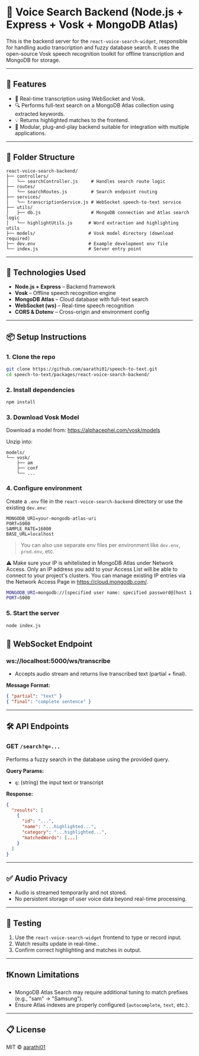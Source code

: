 # 🧠 Voice Search Backend (Node.js + Express + Vosk + MongoDB Atlas)

This is the backend server for the `react-voice-search-widget`, responsible for handling audio transcription and fuzzy database search. It uses the open-source Vosk speech recognition toolkit for offline transcription and MongoDB for storage.

---

## 🚀 Features

- 🎤 Real-time transcription using WebSocket and Vosk.
- 🔍  Performs full-text search on a MongoDB Atlas collection using extracted keywords.
- 💡 Returns highlighted matches to the frontend.
- 🧱 Modular, plug-and-play backend suitable for integration with multiple applications.

---

## 📁 Folder Structure

```
react-voice-search-backend/
├── controllers/
│   └── searchController.js     # Handles search route logic
├── routes/
│   └── searchRoutes.js         # Search endpoint routing
├── services/
│   └── transcriptionService.js # WebSocket speech-to-text service
├── utils/
│   ├── db.js                   # MongoDB connection and Atlas search logic
│   └── highlightUtils.js      # Word extraction and highlighting utils
├── models/                    # Vosk model directory (download required)
├── dev.env                    # Example development env file
└── index.js                   # Server entry point
```

---

## 🧰 Technologies Used

- **Node.js + Express** – Backend framework
- **Vosk** – Offline speech recognition engine
- **MongoDB Atlas** – Cloud database with full-text search
- **WebSocket (ws)** – Real-time speech recognition
- **CORS & Dotenv** – Cross-origin and environment config

---

## 📦 Setup Instructions

### 1. Clone the repo

```bash
git clone https://github.com/aarathi01/speech-to-text.git
cd speech-to-text/packages/react-voice-search-backend/
```

### 2. Install dependencies

```bash
npm install
```

### 3. Download Vosk Model

Download a model from: https://alphacephei.com/vosk/models

Unzip into:

```
models/
└── vosk/
    ├── am
    ├── conf
    └── ...
```

### 4. Configure environment

Create a `.env` file in the `react-voice-search-backend` directory or use the existing `dev.env`:

```
MONGODB_URI=your-mongodb-atlas-uri
PORT=5000
SAMPLE_RATE=16000
BASE_URL=localhost
```
> You can also use separate env files per environment like `dev.env`, `prod.env`, etc.

⚠️ Make sure your IP is whitelisted in MongoDB Atlas under Network Access.
Only an IP address you add to your Access List will be able to connect to your project's clusters. You can manage existing IP entries via the Network Access Page in https://cloud.mongodb.com/.


```bash
MONGODB_URI=mongodb://[specified user name: specified password@]host 1[:specified port number 1][,….. host N][:specified port number N] 
PORT=5000
```

### 5. Start the server

```bash
node index.js
```

## 🔌 WebSocket Endpoint
### ws://localhost:5000/ws/transcribe

- Accepts audio stream and returns live transcribed text (partial + final).

**Message Format:**

```json
{ "partial": "text" }
{ "final": "complete sentence" }
```

---

## 🛠 API Endpoints

### GET `/search?q=...`

Performs a fuzzy search in the database using the provided query.

**Query Params:**

- `q`: (string) the input text or transcript

**Response:**

```json
{
  "results": [
    {
      "id": "...",
      "name": "...highlighted...",
      "category": "...highlighted...",
      "matchedWords": [...]
    }
  ]
}
```
---

## ✅ Audio Privacy

- Audio is streamed temporarily and not stored.
- No persistent storage of user voice data beyond real-time processing.


---

## 🧪 Testing

1. Use the `react-voice-search-widget` frontend to type or record input.
2. Watch results update in real-time..
3. Confirm correct highlighting and matches in output.

---
## ❗️Known Limitations

- MongoDB Atlas Search may require additional tuning to match prefixes (e.g., "sam" → "Samsung").
- Ensure Atlas indexes are properly configured (`autocomplete`, `text`, etc.).

---

## 📋 License

MIT © [aarathi01](https://github.com/aarathi01)